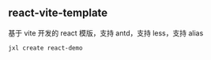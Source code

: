 ## react-vite-template

基于 vite 开发的 react 模版，支持 antd，支持 less，支持 alias

```
jxl create react-demo
```

